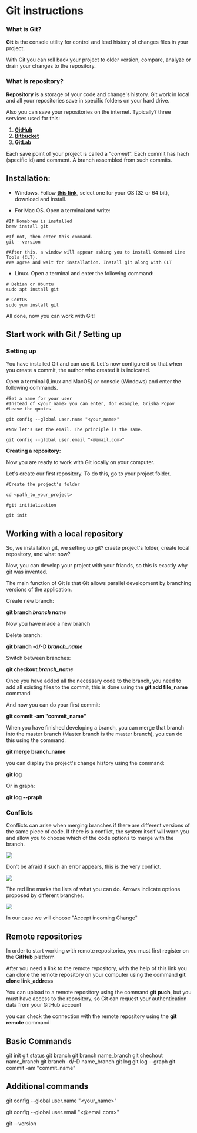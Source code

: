 # Git instructions

### What is Git?

**Git** is the console utility for control and lead history of changes files in your project.

 With Git you can roll back your project to older version, compare, analyze or drain your changes to the repository. 
 ### What is repository?

 **Repository** is a storage of your code and change's history. Git work in local and all your repositories  save in specific folders on your hard drive. 

 Also you can save your repositories on the internet. Typically? three services used for this:
 
 1. [**GitHub**](https://github.com/) 
 2. [**Bitbucket**](https://bitbucket.org/)
 3. [**GitLab**](https://gitlab.com/)

 Each save point of your project is called a "*commit*". Each commit has hach (specific id) and comment. A branch assembled from such commits.

## **Installation:**

* Windows. Follow [**this link**](https://git-scm.com/download/win), select one for your OS (32 or 64 bit), download and install.

* For Mac OS. Open a terminal and write:
```
#If Homebrew is installed
brew install git

#If not, then enter this command. 
git --version

#After this, a window will appear asking you to install Command Line Tools (CLT).
#We agree and wait for installation. Install git along with CLT
```
* Linux. Open a terminal and enter the following command:
```
# Debian or Ubuntu
sudo apt install git

# CentOS
sudo yum install git    
```
All done, now you can work with Git!

## Start work with Git / Setting up
### Setting up

You have installed Git and can use it. Let's now configure it so that when you create a commit, the author who created it is indicated.

Open a terminal (Linux and MacOS) or console (Windows) and enter the following commands.
```
#Set a name for your user
#Instead of <your_name> you can enter, for example, Grisha_Popov
#Leave the quotes

git config --global user.name "<your_name>"

#Now let's set the email. The principle is the same.

git config --global user.email "<@email.com>"
```
**Creating a repository:**

Now you are ready to work with Git locally on your computer.

Let's create our first repository. To do this, go to your project folder.

```
#Create the project's folder

cd <path_to_your_project>

#git initialization

git init
```

## Working with a local repository

So, we installation git, we setting up git? craete project's folder, create local repository, and what now?

Now, you can develop your project with your friands, so this is exactly why git was invented.

The main function of Git is that Git allows parallel development by branching versions of the application.

Create new branch:

**git branch _branch name_**

Now you have made a new branch

Delete branch:

**git branch -d/-D _branch_name_**

Switch between branches:

**git checkout _branch_name_**

Once you have added all the necessary code to the branch, you need to add all existing files to the commit, this is done using the **git add file_name** command

And now you can do your first commit:

**git commit -am "commit_name"**

When you have finished developing a branch, you can merge that branch into the master branch (Master branch is the master branch), you can do this using the command:

**git merge branch_name**

you can display the project's change history using the command:

**git log**

Or in graph:

**git log --praph**

### Conflicts

Conflicts can arise when merging branches if there are different versions of the same piece of code. If there is a conflict, the system itself will warn you and allow you to choose which of the code options to merge with the branch.

![](3.jpg)

Don’t be afraid if such an error appears, this is the very conflict.

![](1.jpg)

The red line marks the lists of what you can do. Arrows indicate options proposed by different branches.

![](2.jpg)

In our case we will choose "Accept incoming Change"

## Remote repositories

In order to start working with remote repositories, you must first register on the **GitHub** platform

After you need a link to the remote repository, with the help of this link you can clone the remote repository on your computer using the command **git clone link_address**

You can upload to a remote repository using the command **git puch**, but you must have 
access to the repository, so Git can request your authentication data from your GitHub account

you can check the connection with the remote repository using the **git remote** command


## Basic Commands
git init 
git status 
git branch 
git branch name_branch 
git chechout name_branch 
git branch -d/-D name_branch 
git log 
git log --graph 
git commit -am "commit_name"

## Additional commands 

git config --global user.name "<your_name>"

git config --global user.email "<@email.com>"

git --version 
